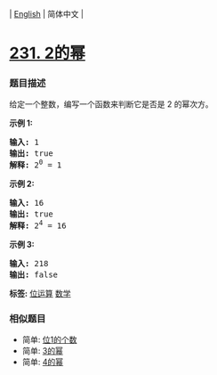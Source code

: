 | [English](README_EN.md) | 简体中文 |

# [231. 2的幂](https://leetcode-cn.com/problems/power-of-two)
 ### 题目描述
<p>给定一个整数，编写一个函数来判断它是否是 2 的幂次方。</p>

<p><strong>示例&nbsp;1:</strong></p>

<pre><strong>输入:</strong> 1
<strong>输出:</strong> true
<strong>解释: </strong>2<sup>0</sup>&nbsp;= 1</pre>

<p><strong>示例 2:</strong></p>

<pre><strong>输入:</strong> 16
<strong>输出:</strong> true
<strong>解释: </strong>2<sup>4</sup>&nbsp;= 16</pre>

<p><strong>示例 3:</strong></p>

<pre><strong>输入:</strong> 218
<strong>输出:</strong> false</pre>

**标签:**  [位运算](https://leetcode-cn.com/tag/bit-manipulation) [数学](https://leetcode-cn.com/tag/math) 
 ### 相似题目
- 简单:	[位1的个数](https://leetcode-cn.com/problems/number-of-1-bits) 
- 简单:	[3的幂](https://leetcode-cn.com/problems/power-of-three) 
- 简单:	[4的幂](https://leetcode-cn.com/problems/power-of-four) 
